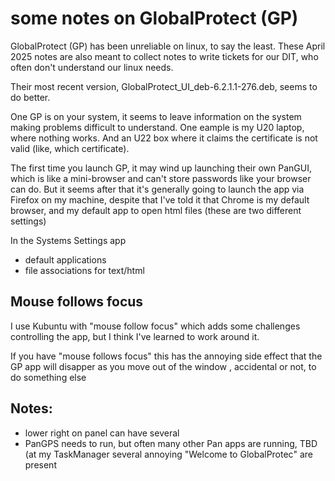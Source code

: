 # some notes on GlobalProtect (GP)

GlobalProtect (GP) has been unreliable on linux, to say the least.
These April 2025 notes are also meant to collect notes to write tickets for
our DIT, who often don't understand our linux needs.

Their most recent version, GlobalProtect_UI_deb-6.2.1.1-276.deb,
seems to do better. 

One GP is on your system, it seems to leave information on the system
making problems difficult to understand. One eample is my U20 laptop,
where nothing works. And an U22 box where it claims the certificate
is not valid (like, which certificate).

The first time you launch GP, it may wind up launching their own
PanGUI, which is like a mini-browser and can't store passwords like
your browser can do.  But it seems after that it's generally going
to launch the app via Firefox on my machine, despite that I've told
it that Chrome is my default browser, and my default app to open html
files (these are two different settings)

In the Systems Settings app
   - default applications
   - file associations for text/html



## Mouse follows focus
I use Kubuntu with "mouse follow focus" which adds some challenges
controlling the app, but I think I've learned to work around it.

If you have "mouse follows focus" this has the annoying side effect that
the GP app will disapper as you move out of the window , accidental or not,
to do something else



## Notes:

- lower right on panel can have several
- PanGPS needs to run, but often many other Pan apps are running, TBD
  (at my TaskManager several annoying "Welcome to GlobalProtec" are
  present

